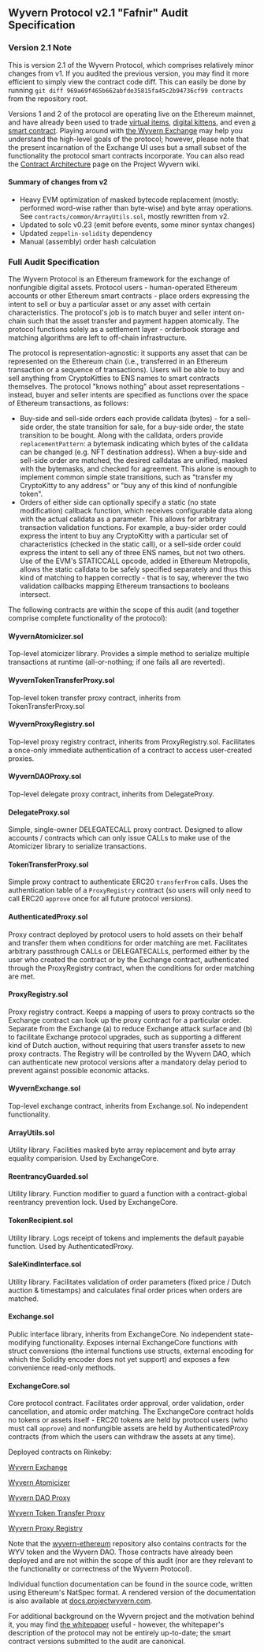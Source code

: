 Wyvern Protocol v2.1 "Fafnir" Audit Specification
-------------------------------------------------

### Version 2.1 Note

This is version 2.1 of the Wyvern Protocol, which comprises relatively minor changes from v1. If you audited the previous version, you may find it more efficient to simply view the contract code diff. This can easily be done by running `git diff 969a69f465b662abfde35815fa45c2b94736cf99 contracts` from the repository root.

Versions 1 and 2 of the protocol are operating live on the Ethereum mainnet, and have already been used to trade [virtual items](https://exchange.projectwyvern.com/orders/0xa2c40276fbb97a87f464336cfbe97d00bcee1da0f491dabb5d935370c589aea8), [digital kittens](https://exchange.projectwyvern.com/orders/0x78fc4f8df1263000495c6dc952b87210cf6198fc254decc7640275e2de80719d), and even [a smart contract](https://exchange.projectwyvern.com/orders/0x43186f200cb8e687d9d2c15d538fb6742f32f9a454430447834d1319039ef214). Playing around with [the Wyvern Exchange](https://exchange.projectwyvern.com/) may help you understand the high-level goals of the protocol; however, please note that the present incarnation of the Exchange UI uses but a small subset of the functionality the protocol smart contracts incorporate. You can also read the [Contract Architecture](https://wiki.projectwyvern.com/contract-architecture) page on the Project Wyvern wiki.

#### Summary of changes from v2

- Heavy EVM optimization of masked bytecode replacement (mostly: performed word-wise rather than byte-wise) and byte array operations. See `contracts/common/ArrayUtils.sol`, mostly rewritten from v2.
- Updated to solc v0.23 (emit before events, some minor syntax changes)
- Updated `zeppelin-solidity` dependency
- Manual (assembly) order hash calculation

### Full Audit Specification

The Wyvern Protocol is an Ethereum framework for the exchange of nonfungible digital assets. Protocol users - human-operated Ethereum accounts or other Ethereum smart contracts - place orders expressing the intent to sell or buy a particular asset or any asset with certain characteristics. The protocol's job is to match buyer and seller intent on-chain such that the asset transfer and payment happen atomically. The protocol functions solely as a settlement layer - orderbook storage and matching algorithms are left to off-chain infrastructure.

The protocol is representation-agnostic: it supports any asset that can be represented on the Ethereum chain (i.e., transferred in an Ethereum transaction or a sequence of transactions). Users will be able to buy and sell anything from CryptoKitties to ENS names to smart contracts themselves. The protocol "knows nothing" about asset representations - instead, buyer and seller intents are specified as functions over the space of Ethereum transactions, as follows:

  - Buy-side and sell-side orders each provide calldata (bytes) - for a sell-side order, the state transition for sale, for a buy-side order, the state transition to be bought. Along with the calldata, orders provide `replacementPattern`: a bytemask indicating which bytes of the calldata can be changed (e.g. NFT destination address). When a buy-side and sell-side order are matched, the desired calldatas are unified, masked with the bytemasks, and checked for agreement. This alone is enough to implement common simple state transitions, such as "transfer my CryptoKitty to any address" or "buy any of this kind of nonfungible token".
  - Orders of either side can optionally specify a static (no state modification) callback function, which receives configurable data along with the actual calldata as a parameter. This allows for arbitrary transaction validation functions. For example, a buy-sider order could express the intent to buy any CryptoKitty with a particular set of characteristics (checked in the static call), or a sell-side order could express the intent to sell any of three ENS names, but not two others. Use of the EVM's STATICCALL opcode, added in Ethereum Metropolis, allows the static calldata to be safely specified separately and thus this kind of matching to happen correctly - that is to say, wherever the two validation callbacks mapping Ethereum transactions to booleans intersect.

The following contracts are within the scope of this audit (and together comprise complete functionality of the protocol):

#### WyvernAtomicizer.sol

Top-level atomicizer library. Provides a simple method to serialize multiple transactions at runtime (all-or-nothing; if one fails all are reverted).

#### WyvernTokenTransferProxy.sol

Top-level token transfer proxy contract, inherits from TokenTransferProxy.sol

#### WyvernProxyRegistry.sol

Top-level proxy registry contract, inherits from ProxyRegistry.sol. Facilitates a once-only immediate authentication of a contract to access user-created proxies.

#### WyvernDAOProxy.sol

Top-level delegate proxy contract, inherits from DelegateProxy.

#### DelegateProxy.sol

Simple, single-owner DELEGATECALL proxy contract. Designed to allow accounts / contracts which can only issue CALLs to make use of the Atomicizer library to serialize transactions.

#### TokenTransferProxy.sol

Simple proxy contract to authenticate ERC20 `transferFrom` calls. Uses the authentication table of a `ProxyRegistry` contract (so users will only need to call ERC20 `approve` once for all future protocol versions).

#### AuthenticatedProxy.sol

Proxy contract deployed by protocol users to hold assets on their behalf and transfer them when conditions for order matching are met. Facilitates arbitrary passthrough CALLs or DELEGATECALLs, performed either by the user who created the contract or by the Exchange contract, authenticated through the ProxyRegistry contract, when the conditions for order matching are met.

#### ProxyRegistry.sol

Proxy registry contract. Keeps a mapping of users to proxy contracts so the Exchange contract can look up the proxy contract for a particular order. Separate from the Exchange (a) to reduce Exchange attack surface and (b) to facilitate Exchange protocol upgrades, such as supporting a different kind of Dutch auction, without requiring that users transfer assets to new proxy contracts. The Registry will be controlled by the Wyvern DAO, which can authenticate new protocol versions after a mandatory delay period to prevent against possible economic attacks.

#### WyvernExchange.sol

Top-level exchange contract, inherits from Exchange.sol. No independent functionality.

#### ArrayUtils.sol

Utility library. Facilities masked byte array replacement and byte array equality comparision. Used by ExchangeCore.

#### ReentrancyGuarded.sol

Utility library. Function modifier to guard a function with a contract-global reentrancy prevention lock. Used by ExchangeCore.

#### TokenRecipient.sol

Utility library. Logs receipt of tokens and implements the default payable function. Used by AuthenticatedProxy.

#### SaleKindInterface.sol

Utility library. Facilitates validation of order parameters (fixed price / Dutch auction & timestamps) and calculates final order prices when orders are matched.

#### Exchange.sol

Public interface library, inherits from ExchangeCore. No independent state-modifying functionality. Exposes internal ExchangeCore functions with struct conversions (the internal functions use structs, external encoding for which the Solidity encoder does not yet support) and exposes a few convenience read-only methods.

#### ExchangeCore.sol

Core protocol contract. Facilitates order approval, order validation, order cancellation, and atomic order matching. The ExchangeCore contract holds no tokens or assets itself - ERC20 tokens are held by protocol users (who must call `approve`) and nonfungible assets are held by AuthenticatedProxy contracts (from which the users can withdraw the assets at any time).

Deployed contracts on Rinkeby:

[Wyvern Exchange](https://rinkeby.etherscan.io/address/0x838d2403a061b459e15b494e78acae2bb3333dda)

[Wyvern Atomicizer](https://rinkeby.etherscan.io/address/0x6bec0bcf2834d34454942964b7b6f0537032546e)

[Wyvern DAO Proxy](https://rinkeby.etherscan.io/address/0xb44cc6d88168852f77755982936a20b00d971415)

[Wyvern Token Transfer Proxy](https://rinkeby.etherscan.io/address/0x03851346f00bc9166623197cce189e68d7f847dc)

[Wyvern Proxy Registry](https://rinkeby.etherscan.io/address/0xb7297a9ae13e73e36069413f13d37c79b97db773)

Note that the [wyvern-ethereum](https://github.com/projectwyvern/wyvern-ethereum) repository also contains contracts for the WYV token and the Wyvern DAO. Those contracts have already been deployed and are not within the scope of this audit (nor are they relevant to the functionality or correctness of the Wyvern Protocol).

Individual function documentation can be found in the source code, written using Ethereum's NatSpec format. A rendered version of the documentation is also available at [docs.projectwyvern.com](https://docs.projectwyvern.com).

For additional background on the Wyvern project and the motivation behind it, you may find [the whitepaper](https://github.com/ProjectWyvern/wyvern-protocol/raw/master/build/whitepaper.pdf) useful - however, the whitepaper's description of the protocol may not be entirely up-to-date; the smart contract versions submitted to the audit are canonical.
